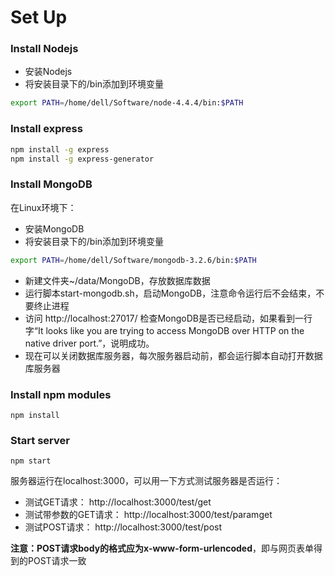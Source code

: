 # Set Up

### Install Nodejs

+ 安装Nodejs
+ 将安装目录下的/bin添加到环境变量

```Bash
export PATH=/home/dell/Software/node-4.4.4/bin:$PATH
```

### Install express

```Bash
npm install -g express
npm install -g express-generator
```

### Install MongoDB

在Linux环境下：

+ 安装MongoDB
+ 将安装目录下的/bin添加到环境变量

```Bash
export PATH=/home/dell/Software/mongodb-3.2.6/bin:$PATH
```

+ 新建文件夹~/data/MongoDB，存放数据库数据
+ 运行脚本start-mongodb.sh，启动MongoDB，注意命令运行后不会结束，不要终止进程
+ 访问 http://localhost:27017/ 检查MongoDB是否已经启动，如果看到一行字“It looks like you are trying to access MongoDB over HTTP on the native driver port.”，说明成功。
+ 现在可以关闭数据库服务器，每次服务器启动前，都会运行脚本自动打开数据库服务器

<!--
在Windows环境下：

+ 安装MongoDB
+ 将安装目录下的 \bin 添加到PATH环境变量
+ 新建文件夹 E:\MongoDB\data
+ 启动MongoDB，注意命令运行后不会结束，不要终止进程

```cmd
mongod --dbpath "E:\MongoDB\data"
```

+ 访问 http://localhost:27017/ 检查MongoDB是否已经启动，如果看到一行字“It looks like you are trying to access MongoDB over HTTP on the native driver port.”，说明成功。
+ 每次使用MongoDB之前都要启动MongoDB。如果想省去这个麻烦，可以将MongoDB添加到Windows服务：（但是我没有搞定）

```cmd
mongod --logpath "E:\MongoDB\data\logs.log" --logappend --dbpath "E:\MongoDB\data" --directoryperdb --serviceName "MongoDB" --serviceDisplayName "MongoDB" --install
```
-->

### Install npm modules

```shell
npm install
```

### Start server

```shell
npm start
```

服务器运行在localhost:3000，可以用一下方式测试服务器是否运行：

+ 测试GET请求： http://localhost:3000/test/get
+ 测试带参数的GET请求： http://localhost:3000/test/paramget
+ 测试POST请求： http://localhost:3000/test/post

**注意：POST请求body的格式应为x-www-form-urlencoded**，即与网页表单得到的POST请求一致
